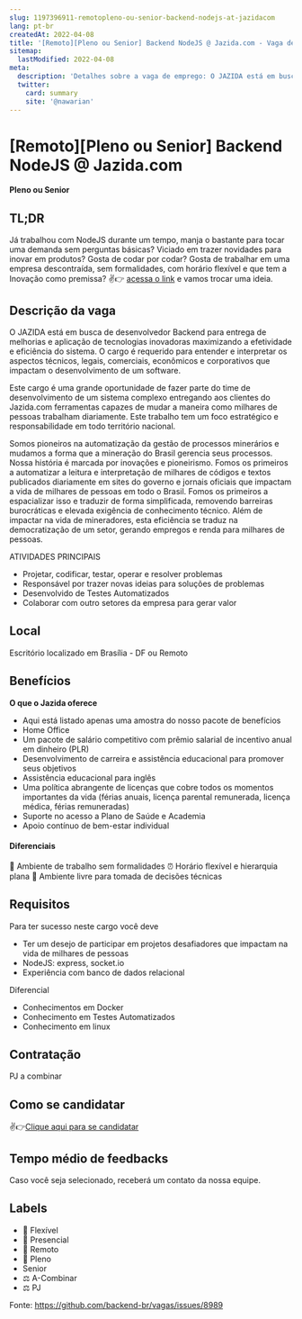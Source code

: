 ```yaml
---
slug: 1197396911-remotopleno-ou-senior-backend-nodejs-at-jazidacom
lang: pt-br
createdAt: 2022-04-08
title: '[Remoto][Pleno ou Senior] Backend NodeJS @ Jazida.com - Vaga de Emprego'
sitemap:
  lastModified: 2022-04-08
meta:
  description: 'Detalhes sobre a vaga de emprego: O JAZIDA está em busca de desenvolvedor Backend para entrega de melhorias e aplicação de tecnologias inovadoras maximizando a efetividade e eficiência do sistema. O cargo é requerido para entender e interpretar os aspectos técnicos, legais, comerciais, econômicos e corporativos que impactam o desenvolvimento de um software.  Este cargo é uma grande oportunidade de fazer parte do time de desenvolvimento de um sistema complexo entregando aos clientes do Jazida.com ferramentas capazes de mudar a maneira como milhares de pessoas trabalham diariamente. Este trabalho tem um foco estratégico e responsabilidade em todo território nacional.  Somos pioneiros na automatização da gestão de processos minerários e mudamos a forma que a mineração do Brasil gerencia seus processos.  Nossa história é marcada por inovações e pioneirismo. Fomos os primeiros a automatizar a leitura e interpretação de milhares de códigos e textos publicados diariamente em sites do governo e jornais oficiais que impactam a vida de milhares de pessoas em todo o Brasil. Fomos os primeiros a espacializar isso e traduzir de forma simplificada, removendo barreiras burocráticas e elevada exigência de conhecimento técnico. Além de impactar na vida de mineradores, esta eficiência se traduz na democratização de um setor, gerando empregos e renda para milhares de pessoas.  ATIVIDADES PRINCIPAIS - Projetar, codificar, testar, operar e resolver problemas - Responsável por trazer novas ideias para soluções de problemas - Desenvolvido de Testes Automatizados - Colaborar com outro setores da empresa para gerar valor'
  twitter:
    card: summary
    site: '@nawarian'
---
```


# [Remoto][Pleno ou Senior] Backend NodeJS @ Jazida.com

**Pleno ou Senior**

## TL;DR

 Já trabalhou com NodeJS durante um tempo, manja o bastante para tocar uma demanda sem perguntas básicas? Viciado em trazer novidades para inovar em produtos? Gosta de codar por codar? Gosta de trabalhar em uma empresa descontraída, sem formalidades, com horário flexível e que tem a Inovação como premissa?  ✌️👉 [acessa o link](https://forms.office.com/r/VvqyctSpzV) e vamos trocar uma ideia.



## Descrição da vaga

O JAZIDA está em busca de desenvolvedor Backend para entrega de melhorias e aplicação de tecnologias inovadoras maximizando a efetividade e eficiência do sistema. O cargo é requerido para entender e interpretar os aspectos técnicos, legais, comerciais, econômicos e corporativos que impactam o desenvolvimento de um software. 

Este cargo é uma grande oportunidade de fazer parte  do time de desenvolvimento de um sistema complexo entregando aos clientes do Jazida.com ferramentas capazes de mudar a maneira como milhares de pessoas trabalham diariamente. Este trabalho tem um foco estratégico e responsabilidade em todo território nacional.  

Somos pioneiros na automatização da gestão de processos minerários e mudamos a forma que a mineração do Brasil gerencia seus processos.  
Nossa história é marcada por inovações e pioneirismo. Fomos os primeiros a automatizar a leitura e interpretação de milhares de códigos e textos publicados diariamente em sites do governo e jornais oficiais que impactam a vida de milhares de pessoas em todo o Brasil. Fomos os primeiros a espacializar isso e traduzir de forma simplificada, removendo barreiras burocráticas e elevada exigência de conhecimento técnico. Além de impactar na vida de mineradores, esta eficiência se traduz na democratização de um setor, gerando empregos e renda para milhares de pessoas. 

ATIVIDADES PRINCIPAIS

- Projetar, codificar, testar, operar e resolver problemas
- Responsável por trazer novas ideias para soluções de problemas
- Desenvolvido de Testes Automatizados 
- Colaborar com outro setores da empresa para gerar valor


## Local

Escritório localizado em Brasília - DF ou Remoto

## Benefícios

**O que o Jazida oferece** 

- Aqui está listado apenas uma amostra do nosso pacote de benefícios 
- Home Office 
- Um pacote de salário competitivo com prêmio salarial de incentivo anual em dinheiro (PLR) 
- Desenvolvimento de carreira e assistência educacional para promover seus objetivos 
- Assistência educacional para inglês 
- Uma política abrangente de licenças que cobre todos os momentos importantes da vida (férias anuais, licença parental remunerada, licença médica, férias remuneradas) 
- Suporte no acesso a Plano de Saúde e Academia 
- Apoio contínuo de bem-estar individual  

#### Diferenciais

🤘 Ambiente de trabalho sem formalidades
⏰  Horário flexível e hierarquia plana 
🦾  Ambiente livre para tomada de decisões técnicas

## Requisitos

Para ter sucesso neste cargo você deve 

- Ter um desejo de participar em projetos desafiadores que impactam na vida de milhares de pessoas
- NodeJS: express, socket.io 
- Experiência com banco de dados relacional


Diferencial
- Conhecimentos em Docker
- Conhecimento em Testes Automatizados 
- Conhecimento em linux 


## Contratação

PJ a combinar

## Como se candidatar

✌️👉[Clique aqui para se candidatar](https://forms.office.com/r/VvqyctSpzV)

## Tempo médio de feedbacks

Caso você seja selecionado, receberá um contato da nossa equipe.

## Labels

- 🏢 Flexível
- 🏢 Presencial
- 🏢 Remoto
- 👨 Pleno
-  Senior
- ⚖️ A-Combinar
- ⚖️ PJ


Fonte: https://github.com/backend-br/vagas/issues/8989